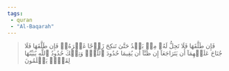 ```yaml
---
tags: 
 - quran 
 - "Al-Baqarah"
---
```


> فَإِن طَلَّقَهَا فَلَا تَحِلُّ لَهُۥ مِنۢ بَعۡدُ حَتَّىٰ تَنكِحَ زَوۡجًا غَيۡرَهُۥۗ فَإِن طَلَّقَهَا فَلَا جُنَاحَ عَلَيۡهِمَآ أَن يَتَرَاجَعَآ إِن ظَنَّآ أَن يُقِيمَا حُدُودَ ٱللَّهِۗ وَتِلۡكَ حُدُودُ ٱللَّهِ يُبَيِّنُهَا لِقَوۡمٖ يَعۡلَمُونَ
